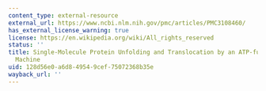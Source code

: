 ```yaml
---
content_type: external-resource
external_url: https://www.ncbi.nlm.nih.gov/pmc/articles/PMC3108460/
has_external_license_warning: true
license: https://en.wikipedia.org/wiki/All_rights_reserved
status: ''
title: Single-Molecule Protein Unfolding and Translocation by an ATP-fueled Proteolytic
  Machine
uid: 128d56e0-a6d8-4954-9cef-75072368b35e
wayback_url: ''
---
```

